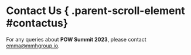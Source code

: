 # Contact Us { .parent-scroll-element #contactus}

For any queries about **POW Summit 2023**, please contact emma@mmhgroup.io.
